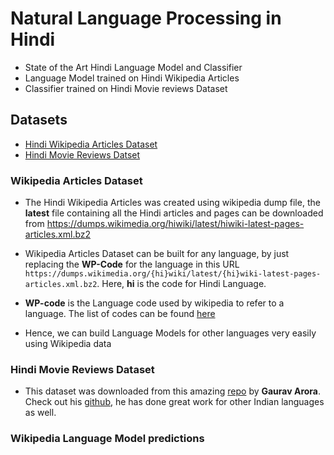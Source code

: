 # Natural Language Processing in Hindi
- State of the Art Hindi Language Model and Classifier
- Language Model trained on Hindi Wikipedia Articles
- Classifier trained on Hindi Movie reviews Dataset


## Datasets
- [Hindi Wikipedia Articles Dataset]()
- [Hindi Movie Reviews Datset](https://www.kaggle.com/disisbig/hindi-movie-reviews-dataset)

### Wikipedia Articles Dataset
- The Hindi Wikipedia Articles was created using wikipedia dump file, the **latest** file containing all the Hindi articles and pages can be downloaded from https://dumps.wikimedia.org/hiwiki/latest/hiwiki-latest-pages-articles.xml.bz2

- Wikipedia Articles Dataset can be built for any language, by just replacing the **WP-Code** for the language in this URL `https://dumps.wikimedia.org/{hi}wiki/latest/{hi}wiki-latest-pages-articles.xml.bz2`. Here, **hi** is the code for Hindi Language. 

- **WP-code** is the Language code used by wikipedia to refer to a language. The list of codes can be found [here](https://en.wikipedia.org/wiki/List_of_Wikipedias)

- Hence, we can build Language Models for other languages very easily using Wikipedia data

### Hindi Movie Reviews Dataset
- This dataset was downloaded from this amazing [repo](https://github.com/goru001/nlp-for-hindi) by **Gaurav Arora**. Check out his [github](https://github.com/goru001), he has done great work for other Indian languages as well.

### Wikipedia Language Model predictions

